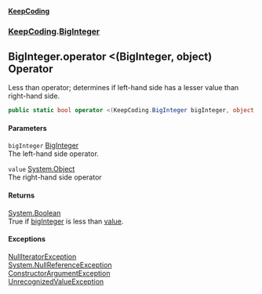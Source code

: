 #### [KeepCoding](index.md 'index')
### [KeepCoding](KeepCoding.md 'KeepCoding').[BigInteger](KeepCoding_BigInteger.md 'KeepCoding.BigInteger')
## BigInteger.operator &lt;(BigInteger, object) Operator
Less than operator; determines if left-hand side has a lesser value than right-hand side.  
```csharp
public static bool operator <(KeepCoding.BigInteger bigInteger, object value);
```
#### Parameters
<a name='KeepCoding_BigInteger_op_LessThan(KeepCoding_BigInteger_object)_bigInteger'></a>
`bigInteger` [BigInteger](KeepCoding_BigInteger.md 'KeepCoding.BigInteger')  
The left-hand side operator.
  
<a name='KeepCoding_BigInteger_op_LessThan(KeepCoding_BigInteger_object)_value'></a>
`value` [System.Object](https://docs.microsoft.com/en-us/dotnet/api/System.Object 'System.Object')  
The right-hand side operator
  
#### Returns
[System.Boolean](https://docs.microsoft.com/en-us/dotnet/api/System.Boolean 'System.Boolean')  
True if [bigInteger](KeepCoding_BigInteger_op_LessThan(KeepCoding_BigInteger_object).md#KeepCoding_BigInteger_op_LessThan(KeepCoding_BigInteger_object)_bigInteger 'KeepCoding.BigInteger.op_LessThan(KeepCoding.BigInteger, object).bigInteger') is less than [value](KeepCoding_BigInteger_op_LessThan(KeepCoding_BigInteger_object).md#KeepCoding_BigInteger_op_LessThan(KeepCoding_BigInteger_object)_value 'KeepCoding.BigInteger.op_LessThan(KeepCoding.BigInteger, object).value').
#### Exceptions
[NullIteratorException](KeepCoding_Internal_NullIteratorException.md 'KeepCoding.Internal.NullIteratorException')  
[System.NullReferenceException](https://docs.microsoft.com/en-us/dotnet/api/System.NullReferenceException 'System.NullReferenceException')  
[ConstructorArgumentException](KeepCoding_Internal_ConstructorArgumentException.md 'KeepCoding.Internal.ConstructorArgumentException')  
[UnrecognizedValueException](KeepCoding_Internal_UnrecognizedValueException.md 'KeepCoding.Internal.UnrecognizedValueException')  
